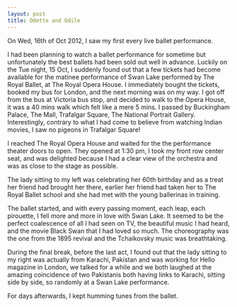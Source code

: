 ```yaml
---
layout: post
title: Odette and Odile 
---
```


On Wed, 16th of Oct 2012, I saw my first every live ballet performance.

I had been planning to watch a ballet performance for sometime but unfortunately the best ballets had been sold out well in advance. Luckily on the Tue night, 15 Oct, I suddenly found out that a few tickets had become available for the matinee performance of Swan Lake performed by The Royal Ballet, at The Royal Opera House. I immediately bought the tickets, booked my bus for London, and the next morning was on my way. I got off from the bus at Victoria bus stop, and decided to walk to the Opera House, it was a 40 mins walk which felt like a mere 5 mins. I passed by Buckingham Palace, The Mall, Trafalgar Square, The National Portrait Gallery. Interestingly, contrary to what I had come to believe from watching Indian movies, I saw no pigeons in Trafalgar Square!

I reached The Royal Opera House and waited for the the performance theater doors to open. They opened at 1:30 pm, I took my front row center seat, and was delighted because I had a clear view of the orchestra and was as close to the stage as possible.

The lady sitting to my left was celebrating her 60th birthday and as a treat her friend had brought her there, earlier her friend had taken her to The Royal Ballet school and she had met with the young ballerinas in training.

The ballet started, and with every passing moment, each leap, each pirouette, I fell more and more in love with Swan Lake. It seemed to be the perfect coalescence of all I had seen on TV, the beautiful music I had heard, and the movie Black Swan that I had loved so much. The choreography was the one from the 1895 revival and the Tchaikovsky music was breathtaking.

During the final break, before the last act, I found out that the lady sitting to my right was actually from Karachi, Pakistan and was working for Hello magazine in London, we talked for a while and we both laughed at the amazing coincidence of two Pakistanis both having links to Karachi, sitting side by side, so randomly at a Swan Lake performance.

For days afterwards, I kept humming tunes from the ballet.

